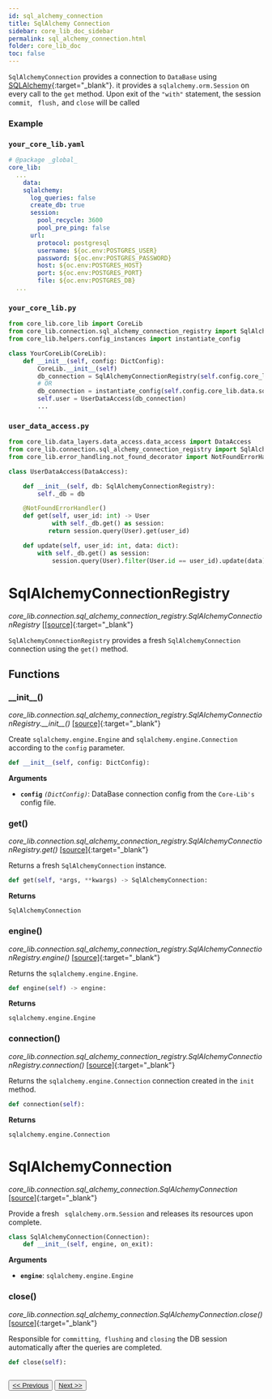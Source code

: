 ```yaml
---
id: sql_alchemy_connection
title: SqlAlchemy Connection
sidebar: core_lib_doc_sidebar
permalink: sql_alchemy_connection.html
folder: core_lib_doc
toc: false
---
```


`SqlAlchemyConnection` provides a connection to `DataBase` using  [SQLAlchemy](https://www.sqlalchemy.org){:target="_blank"}. it provides a `sqlalchemy.orm.Session` on every call to the `get` method.
Upon exit of the `"with"` statement, the session  `commit`, ` flush,` and `close` will be called

### Example

### `your_core_lib.yaml`

```yaml
# @package _global_
core_lib:
  ...
	data:
    sqlalchemy:
      log_queries: false
      create_db: true      
      session:
        pool_recycle: 3600
        pool_pre_ping: false      
      url:
        protocol: postgresql
        username: ${oc.env:POSTGRES_USER}
        password: ${oc.env:POSTGRES_PASSWORD}
        host: ${oc.env:POSTGRES_HOST}
        port: ${oc.env:POSTGRES_PORT}
        file: ${oc.env:POSTGRES_DB}
  ...
```



### `your_core_lib.py`

```python
from core_lib.core_lib import CoreLib
from core_lib.connection.sql_alchemy_connection_registry import SqlAlchemyConnectionRegistry
from core_lib.helpers.config_instances import instantiate_config

class YourCoreLib(CoreLib):
    def __init__(self, config: DictConfig):
        CoreLib.__init__(self)
        db_connection = SqlAlchemyConnectionRegistry(self.config.core_lib.data.sqlalchemy)
        # OR
        db_connection = instantiate_config(self.config.core_lib.data.sqlalchemy, SqlAlchemyConnectionRegistry)
        self.user = UserDataAccess(db_connection)
        ...
```

### `user_data_access.py`

```python
from core_lib.data_layers.data_access.data_access import DataAccess
from core_lib.connection.sql_alchemy_connection_registry import SqlAlchemyConnectionRegistry
from core_lib.error_handling.not_found_decorator import NotFoundErrorHandler

class UserDataAccess(DataAccess):

    def __init__(self, db: SqlAlchemyConnectionRegistry):
        self._db = db

    @NotFoundErrorHandler()
    def get(self, user_id: int) -> User
    		with self._db.get() as session:
           return session.query(User).get(user_id)

    def update(self, user_id: int, data: dict):
        with self._db.get() as session:
            session.query(User).filter(User.id == user_id).update(data)
```



# SqlAlchemyConnectionRegistry

*core_lib.connection.sql_alchemy_connection_registry.SqlAlchemyConnectionRegistry* [[[source]](https://github.com/shay-te/core-lib/blob/master/core_lib/connection/solr_connection_registry.py#L9){:target="_blank"}

`SqlAlchemyConnectionRegistry`  provides a fresh  `SqlAlchemyConnection` connection using the `get()` method. 

## Functions

### \_\_init\_\_()

*core_lib.connection.sql_alchemy_connection_registry.SqlAlchemyConnectionRegistry.\_\_init\_\_()* [[source]](https://github.com/shay-te/core-lib/blob/master/core_lib/connection/sql_alchemy_connection_registry.py#L11){:target="_blank"}

Create  `sqlalchemy.engine.Engine` and `sqlalchemy.engine.Connection` according to the `config` parameter.

```python
def __init__(self, config: DictConfig):
```

**Arguments**

- **`config`** *`(DictConfig)`*: DataBase connection config from the  `Core-Lib's` config file.



### get()

*core_lib.connection.sql_alchemy_connection_registry.SqlAlchemyConnectionRegistry.get()* [[source]](https://github.com/shay-te/core-lib/blob/master/core_lib/connection/sql_alchemy_connection_registry.py#L27){:target="_blank"}

Returns a fresh `SqlAlchemyConnection` instance.

```python
def get(self, *args, **kwargs) -> SqlAlchemyConnection:
```

**Returns**

`SqlAlchemyConnection`



### engine()

*core_lib.connection.sql_alchemy_connection_registry.SqlAlchemyConnectionRegistry.engine()* [[source]](https://github.com/shay-te/core-lib/blob/master/core_lib/connection/sql_alchemy_connection_registry.py#L20){:target="_blank"}

Returns the `sqlalchemy.engine.Engine`.

```python
def engine(self) -> engine:
```

**Returns**

 `sqlalchemy.engine.Engine` 



### connection()

*core_lib.connection.sql_alchemy_connection_registry.SqlAlchemyConnectionRegistry.connection()* [[source]](https://github.com/shay-te/core-lib/blob/master/core_lib/connection/sql_alchemy_connection_registry.py#L24){:target="_blank"}

Returns the `sqlalchemy.engine.Connection`  connection created in the `init` method.

```python
def connection(self):
```

**Returns**

`sqlalchemy.engine.Connection`



# SqlAlchemyConnection

*core_lib.connection.sql_alchemy_connection.SqlAlchemyConnection* [[source]](https://github.com/shay-te/core-lib/blob/master/core_lib/connection/sql_alchemy_connection.py#L10){:target="_blank"}

Provide a fresh ` sqlalchemy.orm.Session` and releases its resources upon complete. 

```python
class SqlAlchemyConnection(Connection):
    def __init__(self, engine, on_exit):
```
**Arguments**

- **`engine`**:  `sqlalchemy.engine.Engine` 



### close()

*core_lib.connection.sql_alchemy_connection.SqlAlchemyConnection.close()* [[source]](https://github.com/shay-te/core-lib/blob/master/core_lib/connection/sql_alchemy_connection.py#L27){:target="_blank"}

Responsible for `committing`,` flushing` and `closing` the DB session automatically after the queries are completed.

```python
def close(self):
```

<div style="margin-top:2em">
    <button class="pagePrevious-btn"><a href="/connection.html"><< Previous</a></button>
    <button class="pageNext-btn"><a href="/mongodb_connection_registry.html">Next >></a></button>
</div>